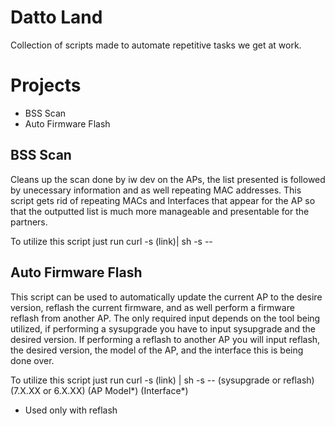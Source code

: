 # Datto Land

Collection of scripts made to automate repetitive tasks we get at work.

# Projects

- BSS Scan
- Auto Firmware Flash

## BSS Scan

Cleans up the scan done by iw dev on the APs, the list presented is followed by unecessary information and as well repeating MAC addresses. This script gets rid of repeating MACs and Interfaces that appear for the AP so that the outputted list is much more manageable and presentable for the partners.

To utilize this script just run curl -s (link)| sh -s --

## Auto Firmware Flash

This script can be used to automatically update the current AP to the desire version, reflash the current firmware, and as well perform a firmware reflash from another AP. The only required input depends on the tool being utilized, if performing a sysupgrade you have to input sysupgrade and the desired version. If performing a reflash to another AP you will input reflash, the desired version, the model of the AP, and the interface this is being done over.

 To utilize this script just run curl -s (link) | sh -s -- (sysupgrade or reflash) (7.X.XX or 6.X.XX) (AP Model*) (Interface*) 

* Used only with reflash

